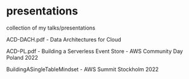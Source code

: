 # presentations
collection of my talks/presentations

ACD-DACH.pdf - Data Architectures for Cloud


ACD-PL.pdf - Building a Serverless Event Store - AWS Community Day Poland 2022


BuildingASingleTableMindset - AWS Summit Stockholm 2022
